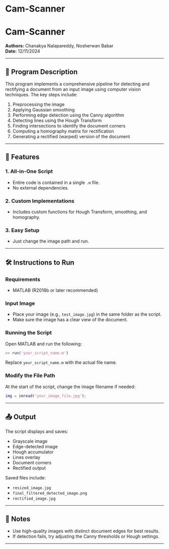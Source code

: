 # Cam-Scanner


# Cam-Scanner

**Authors:** Chanakya Nalapareddy, Nosherwan Babar  
**Date:** 12/11/2024

---

## 📌 Program Description

This program implements a comprehensive pipeline for detecting and rectifying a document from an input image using computer vision techniques. The key steps include:

1. Preprocessing the image  
2. Applying Gaussian smoothing  
3. Performing edge detection using the Canny algorithm  
4. Detecting lines using the Hough Transform  
5. Finding intersections to identify the document corners  
6. Computing a homography matrix for rectification  
7. Generating a rectified (warped) version of the document

---

## 🚀 Features

### 1. All-in-One Script
- Entire code is contained in a single `.m` file.
- No external dependencies.

### 2. Custom Implementations
- Includes custom functions for Hough Transform, smoothing, and homography.

### 3. Easy Setup
- Just change the image path and run.

---

## 🛠️ Instructions to Run

### Requirements
- MATLAB (R2018b or later recommended)

### Input Image
- Place your image (e.g., `test_image.jpg`) in the same folder as the script.
- Make sure the image has a clear view of the document.

### Running the Script
Open MATLAB and run the following:
```matlab
>> run('your_script_name.m')
```
Replace `your_script_name.m` with the actual file name.

### Modify the File Path
At the start of the script, change the image filename if needed:
```matlab
img = imread('your_image_file.jpg');
```

---

## 📤 Output

The script displays and saves:

- Grayscale image  
- Edge-detected image  
- Hough accumulator  
- Lines overlay  
- Document corners  
- Rectified output

Saved files include:

- `resized_image.jpg`  
- `final_filtered_detected_image.png`  
- `rectified_image.jpg`

---

## 📌 Notes

- Use high-quality images with distinct document edges for best results.  
- If detection fails, try adjusting the Canny thresholds or Hough settings.

---
